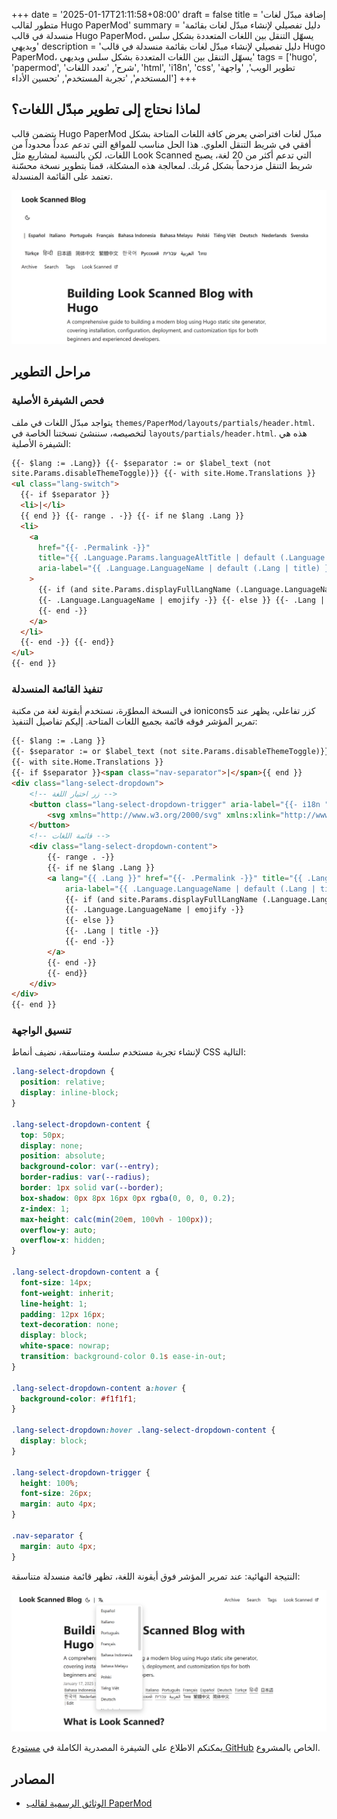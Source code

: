 +++
date = '2025-01-17T21:11:58+08:00'
draft = false
title = 'إضافة مبدّل لغات متطور لقالب Hugo PaperMod'
summary = 'دليل تفصيلي لإنشاء مبدّل لغات بقائمة منسدلة في قالب Hugo PaperMod، يسهّل التنقل بين اللغات المتعددة بشكل سلس وبديهي'
description = 'دليل تفصيلي لإنشاء مبدّل لغات بقائمة منسدلة في قالب Hugo PaperMod، يسهّل التنقل بين اللغات المتعددة بشكل سلس وبديهي'
tags = ['hugo', 'papermod', 'شرح', 'تعدد اللغات', 'html', 'i18n', 'css', 'تطوير الويب', 'واجهة المستخدم', 'تجربة المستخدم', 'تحسين الأداء']
+++

## لماذا نحتاج إلى تطوير مبدّل اللغات؟

يتضمن قالب Hugo PaperMod مبدّل لغات افتراضي يعرض كافة اللغات المتاحة بشكل أفقي في شريط التنقل العلوي. هذا الحل مناسب للمواقع التي تدعم عدداً محدوداً من اللغات، لكن بالنسبة لمشاريع مثل Look Scanned التي تدعم أكثر من 20 لغة، يصبح شريط التنقل مزدحماً بشكل مُربك. لمعالجة هذه المشكلة، قمنا بتطوير نسخة محسّنة تعتمد على القائمة المنسدلة.

![مبدّل اللغات الافتراضي في قالب PaperMod](./old-language-select.webp)

## مراحل التطوير

### فحص الشيفرة الأصلية

يتواجد مبدّل اللغات في ملف `themes/PaperMod/layouts/partials/header.html`. لتخصيصه، سننشئ نسختنا الخاصة في `layouts/partials/header.html`. هذه هي الشيفرة الأصلية:

```html
{{- $lang := .Lang}} {{- $separator := or $label_text (not
site.Params.disableThemeToggle)}} {{- with site.Home.Translations }}
<ul class="lang-switch">
  {{- if $separator }}
  <li>|</li>
  {{ end }} {{- range . -}} {{- if ne $lang .Lang }}
  <li>
    <a
      href="{{- .Permalink -}}"
      title="{{ .Language.Params.languageAltTitle | default (.Language.LanguageName | emojify) | default (.Lang | title) }}"
      aria-label="{{ .Language.LanguageName | default (.Lang | title) }}"
    >
      {{- if (and site.Params.displayFullLangName (.Language.LanguageName)) }}
      {{- .Language.LanguageName | emojify -}} {{- else }} {{- .Lang | title -}}
      {{- end -}}
    </a>
  </li>
  {{- end -}} {{- end}}
</ul>
{{- end }}
```

### تنفيذ القائمة المنسدلة

في النسخة المطوّرة، نستخدم أيقونة لغة من مكتبة ionicons5 كزر تفاعلي، يظهر عند تمرير المؤشر فوقه قائمة بجميع اللغات المتاحة. إليكم تفاصيل التنفيذ:

```html
{{- $lang := .Lang }}
{{- $separator := or $label_text (not site.Params.disableThemeToggle)}}
{{- with site.Home.Translations }}
{{- if $separator }}<span class="nav-separator">|</span>{{ end }}
<div class="lang-select-dropdown">
    <!-- زر اختيار اللغة -->
    <button class="lang-select-dropdown-trigger" aria-label="{{- i18n "translations" | default "Translations" }}" type="button">
        <svg xmlns="http://www.w3.org/2000/svg" xmlns:xlink="http://www.w3.org/1999/xlink" viewBox="0 0 512 512" width="24" height="18"><path d="M478.33 433.6l-90-218a22 22 0 0 0-40.67 0l-90 218a22 22 0 1 0 40.67 16.79L316.66 406h102.67l18.33 44.39A22 22 0 0 0 458 464a22 22 0 0 0 20.32-30.4zM334.83 362L368 281.65L401.17 362z" fill="currentColor"></path><path d="M267.84 342.92a22 22 0 0 0-4.89-30.7c-.2-.15-15-11.13-36.49-34.73c39.65-53.68 62.11-114.75 71.27-143.49H330a22 22 0 0 0 0-44H214V70a22 22 0 0 0-44 0v20H54a22 22 0 0 0 0 44h197.25c-9.52 26.95-27.05 69.5-53.79 108.36c-31.41-41.68-43.08-68.65-43.17-68.87a22 22 0 0 0-40.58 17c.58 1.38 14.55 34.23 52.86 83.93c.92 1.19 1.83 2.35 2.74 3.51c-39.24 44.35-77.74 71.86-93.85 80.74a22 22 0 1 0 21.07 38.63c2.16-1.18 48.6-26.89 101.63-85.59c22.52 24.08 38 35.44 38.93 36.1a22 22 0 0 0 30.75-4.9z" fill="currentColor"></path></svg>
    </button>
    <!-- قائمة اللغات -->
    <div class="lang-select-dropdown-content">
        {{- range . -}}
        {{- if ne $lang .Lang }}
        <a lang="{{ .Lang }}" href="{{- .Permalink -}}" title="{{ .Language.Params.languageAltTitle | default (.Language.LanguageName | emojify) | default (.Lang | title) }}"
            aria-label="{{ .Language.LanguageName | default (.Lang | title) }}">
            {{- if (and site.Params.displayFullLangName (.Language.LanguageName)) }}
            {{- .Language.LanguageName | emojify -}}
            {{- else }}
            {{- .Lang | title -}}
            {{- end -}}
        </a>
        {{- end -}}
        {{- end}}
    </div>
</div>
{{- end }}
```

### تنسيق الواجهة

لإنشاء تجربة مستخدم سلسة ومتناسقة، نضيف أنماط CSS التالية:

```css
.lang-select-dropdown {
  position: relative;
  display: inline-block;
}

.lang-select-dropdown-content {
  top: 50px;
  display: none;
  position: absolute;
  background-color: var(--entry);
  border-radius: var(--radius);
  border: 1px solid var(--border);
  box-shadow: 0px 8px 16px 0px rgba(0, 0, 0, 0.2);
  z-index: 1;
  max-height: calc(min(20em, 100vh - 100px));
  overflow-y: auto;
  overflow-x: hidden;
}

.lang-select-dropdown-content a {
  font-size: 14px;
  font-weight: inherit;
  line-height: 1;
  padding: 12px 16px;
  text-decoration: none;
  display: block;
  white-space: nowrap;
  transition: background-color 0.1s ease-in-out;
}

.lang-select-dropdown-content a:hover {
  background-color: #f1f1f1;
}

.lang-select-dropdown:hover .lang-select-dropdown-content {
  display: block;
}

.lang-select-dropdown-trigger {
  height: 100%;
  font-size: 26px;
  margin: auto 4px;
}

.nav-separator {
  margin: auto 4px;
}
```

النتيجة النهائية: عند تمرير المؤشر فوق أيقونة اللغة، تظهر قائمة منسدلة متناسقة:

![المبدّل الجديد للغات في العمل](./custom-language-select.webp)

يمكنكم الاطلاع على الشيفرة المصدرية الكاملة في [مستودع GitHub](https://github.com/lookscanned/lookscanned-blog/commit/a47f5c2be887ab3ae198d1967f328d3683504ff0) الخاص بالمشروع.

## المصادر

- [الوثائق الرسمية لقالب PaperMod](https://adityatelange.github.io/hugo-PaperMod/posts/papermod/papermod-faq/#bundling-custom-css-with-themes-assets)
